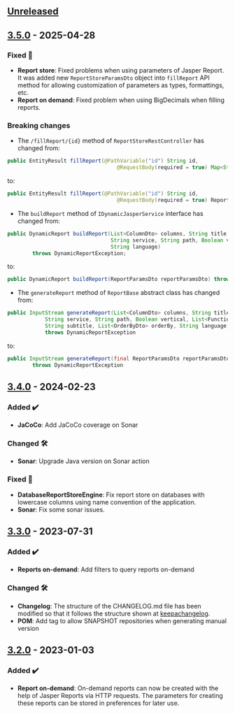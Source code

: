 <!-- ## [Unreleased] -->
<!-- ### Added ✔️-->
<!-- ### Changed 🛠️-->
<!-- ### Deprecated 🛑-->
<!-- ### Removed 🗑️-->
<!-- ### Fixed 🐛-->
<!-- ### Security 🛡️-->

## [Unreleased]
## [3.5.0] - 2025-04-28
### Fixed 🐛
* **Report store**: Fixed problems when using parameters of Jasper Report. It was added new `ReportStoreParamsDto` object into `fillReport` API method for allowing customization of parameters as types, formattings, etc.
* **Report on demand**: Fixed problem when using BigDecimals when filling reports.
### Breaking changes
* The `/fillReport/{id}` method of `ReportStoreRestController` has changed from:
```java
public EntityResult fillReport(@PathVariable("id") String id,
                                   @RequestBody(required = true) Map<String, Object> bodyParams)
```
to:
```java
public EntityResult fillReport(@PathVariable("id") String id,
                                   @RequestBody(required = true) ReportStoreParamsDto bodyParams)
```

* The `buildReport` method of `IDynamicJasperService` interface has changed from:
```java
public DynamicReport buildReport(List<ColumnDto> columns, String title, List<String> groups, String entity,
                                 String service, String path, Boolean vertical, List<FunctionTypeDto> functions, StyleParamsDto styles, String subtitle,
                                 String language)
        throws DynamicReportException;
```
to:
```java
public DynamicReport buildReport(ReportParamsDto reportParamsDto) throws DynamicReportException;
```

* The `generateReport` method of `ReportBase` abstract class has changed from:
```java
public InputStream generateReport(List<ColumnDto> columns, String title, List<String> groups, String entity,
            String service, String path, Boolean vertical, List<FunctionTypeDto> functions, StyleParamsDto style,
            String subtitle, List<OrderByDto> orderBy, String language, FilterParameter filters, Boolean advQuery)
            throws DynamicReportException
```
to:
```java
public InputStream generateReport(final ReportParamsDto reportParamsDto)
        throws DynamicReportException
```

## [3.4.0] - 2024-02-23
### Added ✔️
* **JaCoCo**: Add JaCoCo coverage on Sonar
### Changed 🛠️
* **Sonar**: Upgrade Java version on Sonar action
### Fixed 🐛
* **DatabaseReportStoreEngine**: Fix report store on databases with lowercase columns using name convention of the application.
* **Sonar**: Fix some sonar issues.
## [3.3.0] - 2023-07-31
### Added ✔️
* **Reports on-demand**: Add filters to query reports on-demand
### Changed 🛠️
* **Changelog**: The structure of the CHANGELOG.md file has been modified so that it follows the structure shown at [keepachangelog](https://keepachangelog.com/).
* **POM**: Add <repositories> tag to allow SNAPSHOT repositories when generating manual version
## [3.2.0] - 2023-01-03
### Added ✔️
* **Report on-demand**: On-demand reports can now be created with the help of Jasper Reports via HTTP requests. The parameters for creating these reports can be stored in preferences for later use.

[unreleased]: https://github.com/ontimize/ontimize-jee-report/compare/3.5.0...HEAD
[3.5.0]: https://github.com/ontimize/ontimize-jee-report/compare/3.4.0...3.5.0
[3.4.0]: https://github.com/ontimize/ontimize-jee-report/compare/3.3.0...3.4.0
[3.3.0]: https://github.com/ontimize/ontimize-jee-report/compare/3.2.0...3.3.0
[3.2.0]: https://github.com/ontimize/ontimize-jee-report/tree/3.2.0
